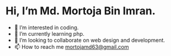 # Hi, I’m Md. Mortoja Bin Imran.
- 👀 I’m interested in coding.
- 🌱 I’m currently learning php.
- 💞️ I’m looking to collaborate on web design and development.
- 📫 How to reach me mortojamd63@gmail.com
